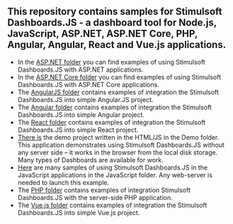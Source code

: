 ## This repository contains samples for Stimulsoft Dashboards.JS - a dashboard tool for Node.js, JavaScript, ASP.NET, ASP.NET Core, PHP, Angular, Angular, React and Vue.js applications.

* In the [ASP.NET folder](https://github.com/stimulsoft/Samples-Dashboards-JS/tree/master/ASP.NET) you can find examples of using Stimulsoft Dashboards.JS with ASP.NET applications.
* In the [ASP.NET Core folder](https://github.com/stimulsoft/Samples-Dashboards-JS/tree/master/ASP.NET%20Core) you can find examples of using Stimulsoft Dashboards.JS with ASP.NET Core applications.
* The [AngularJS folder](https://github.com/stimulsoft/Samples-Dashboards-JS/tree/master/AngularJS) contains examples of integration the Stimulsoft Dashboards.JS into simple Angular.JS project.
* The [Angular folder](https://github.com/stimulsoft/Samples-Dashboards-JS/tree/master/Angular) contains examples of integration the Stimulsoft Dashboards.JS into simple Angular project.
* The [React folder](https://github.com/stimulsoft/Samples-Dashboards-JS/tree/master/React) contains examples of integration the Stimulsoft Dashboards.JS into simple React project.
* [There is](https://github.com/stimulsoft/Samples-Dashboards-JS/tree/master/Demo) the demo project written in the HTML/JS in the Demo folder. This application demonstrates using Stimulsoft Dashboards.JS without any server side – it works in the browser from the local disk storage. Many types of Dashboards are available for work.
* [Here](https://github.com/stimulsoft/Samples-Dashboards-JS/tree/master/JavaScript) are many samples of using Stimulsoft Dashboards.JS in the JavaScript applications in the JavaScript folder. Any web-server is needed to launch this example.
* The [PHP folder](https://github.com/stimulsoft/Samples-Dashboards-JS/tree/master/PHP) contains examples of integration Stimulsoft Dashboards.JS with the server-side PHP application.
* The [Vue.js folder](https://github.com/stimulsoft/Samples-Dashboards-JS/tree/master/Vue.js) contains examples of integration the Stimulsoft Dashboards.JS into simple Vue.js project.
